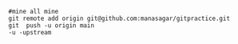     #mine all mine
    git remote add origin git@github.com:manasagar/gitpractice.git
    git  push -u origin main 
    -u -upstream
    